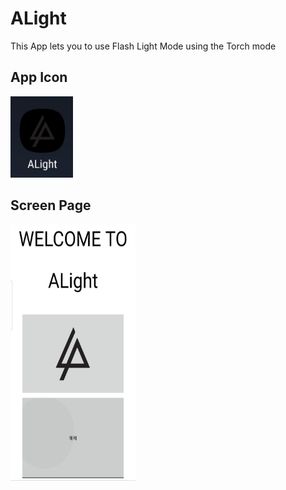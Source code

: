 # ALight

This App lets you to use Flash Light Mode using the Torch mode

## App Icon
<img src= "https://github.com/JadenH1111/ALight/blob/master/image/App.jpg" width="100" height="130"/>

## Screen Page
<img src="https://github.com/JadenH1111/ALight/blob/master/image/Screen.jpg" width="200" height="410"/>
